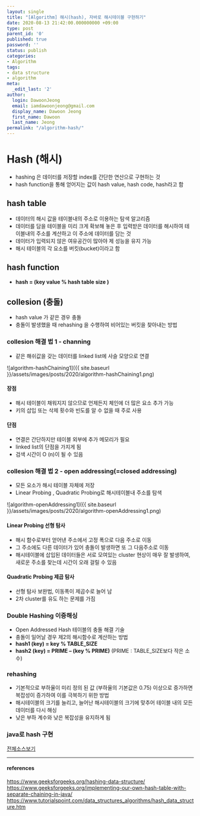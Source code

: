 ```yaml
---
layout: single
title: "[Algorithm] 해시(hash), 자바로 해시테이블 구현하기"
date: 2020-08-13 21:42:00.000000000 +09:00
type: post
parent_id: '0'
published: true
password: ''
status: publish
categories:
- Algorithm
tags:
- data structure
- algorithm
meta:
  _edit_last: '2'
author:
  login: DawoonJeong
  email: iamdawoonjeong@gmail.com
  display_name: Dawoon Jeong
  first_name: Dawoon
  last_name: Jeong
permalink: "/algorithm-hash/"
---
```

# Hash (해시)
- hashing 은 데이터를 저장할 index를 간단한 연산으로 구현하는 것
- hash function을 통해 얻어지는 값이 hash value, hash code, hash라고 함

## hash table
- 데이터의 해시 값을 테이블내의 주소로 이용하는 탐색 알고리즘
- 데이터를 담을 테이블을 미리 크게 확보해 놓은 후 입력받은 데이터를 해시하여 테이블내의 주소를 계산하고 이 주소에 데이터를 담는 것
- 데이터가 입력되지 않은 여유공간이 많아야 제 성능을 유지 가능
- 해시 테이블의 각 요소를 버킷(bucket)이라고 함


## hash function
- **hash = (key value % hash table size )**


## collesion (충돌)
- hash value 가 같은 경우 충돌
- 충돌이 발생했을 때 rehashing 을 수행하여 비어있는 버킷을 찾아내는 방법

### collesion 해결 법 1 - channing
- 같은 해쉬값을 갖는 데이터를 linked list에 사슬 모양으로 연결


![algorithm-hashChaining1]({{ site.baseurl }}/assets/images/posts/2020/algorithm-hashChaining1.png)


#### 장점
- 해시 테이블이 채워지지 않으므로 언제든지 체인에 더 많은 요소 추가 가능
- 키의 삽입 또는 삭제 횟수와 빈도를 알 수 없을 때 주로 사용

#### 단점
- 연결은 간단하지만 테이블 외부에 추가 메모리가 필요
- linked list의 단점을 가지게 됨
- 검색 시간이 O (n)이 될 수 있음

### collesion 해결 법 2 - open addressing(=closed addressing)
-  모든 요소가 해시 테이블 자체에 저장
-  Linear Probing , Quadratic Probing로 해시테이블내 주소를 탐색


![algorithm-openAddressing1]({{ site.baseurl }}/assets/images/posts/2020/algorithm-openAddressing1.png)


#### Linear Probing 선형 탐사
- 해시 함수로부터 얻어낸 주소에서 고정 폭으로 다음 주소로 이동
- 그 주소에도 다른 데이터가 있어 충돌이 발생하면 또 그 다음주소로 이동
- 해시테이블에 삽입된 데이터들은 서로 모여있는 cluster 현상이 매우 잘 발생하여, 새로운 주소를 찾는데 시간이 오래 걸릴 수 있음  


#### Quadratic Probing 제곱 탐사
- 선형 탐사 보완법, 이동폭이 제곱수로 늘어 남
- 2차 cluster를 유도 하는 문제를 가짐


### Double Hashing 이중해싱
- Open Addressed Hash 테이블의 충돌 해결 기술
- 충돌이 일어날 경우 제2의 해시함수로 계산하는 방법
- **hash1 (key) = key % TABLE_SIZE**
- **hash2 (key) = PRIME – (key % PRIME)**  (PRIME : TABLE_SIZE보다 작은 소수)


### rehashing
- 기본적으로 부하율이 미리 정의 된 값 (부하율의 기본값은 0.75) 이상으로 증가하면 복잡성이 증가하여 이를 극복하기 위한 방법
- 해시테이블의 크기를 늘리고, 늘어난 해시테이블의 크기에 맞추어 테이블 내의 모든 데이터를 다시 해싱
- 낮은 부하 계수와 낮은 복잡성을 유지하게 됨


### java로 hash 구현

[전체소스보기](https://github.com/devvoon/java-datastructure-algorithm/blob/master/java-algorithm-theory/src/hash/chainning/HashTableChanning.java)

---
#### references
<https://www.geeksforgeeks.org/hashing-data-structure/>  
<https://www.geeksforgeeks.org/implementing-our-own-hash-table-with-separate-chaining-in-java/>  
<https://www.tutorialspoint.com/data_structures_algorithms/hash_data_structure.htm>  

